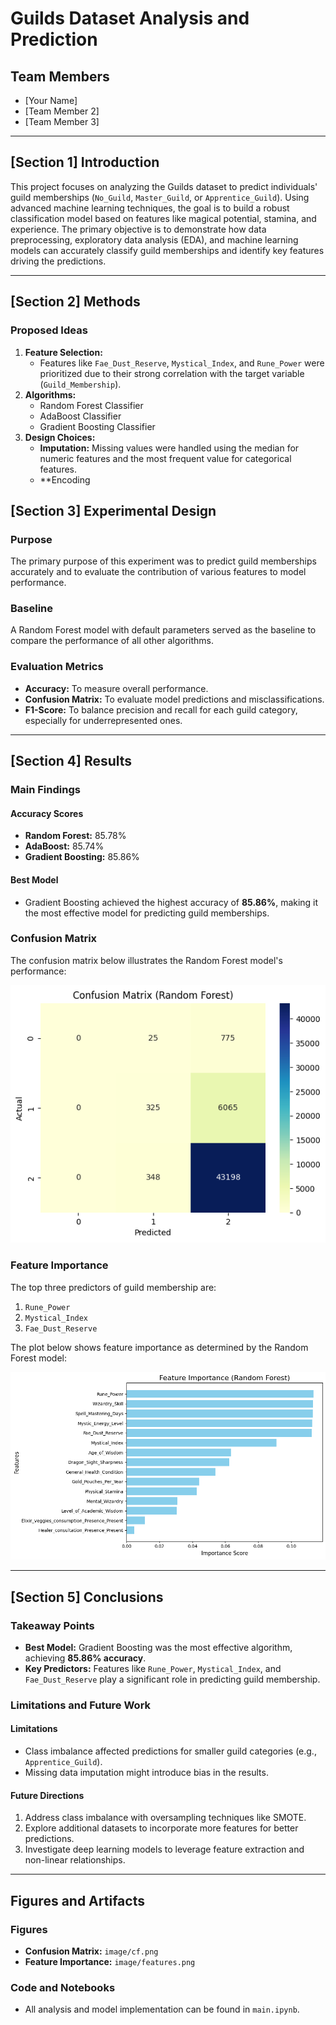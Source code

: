 # **Guilds Dataset Analysis and Prediction**

## **Team Members**
- [Your Name]
- [Team Member 2]
- [Team Member 3]

---

## **[Section 1] Introduction**
This project focuses on analyzing the Guilds dataset to predict individuals' guild memberships (`No_Guild`, `Master_Guild`, or `Apprentice_Guild`). Using advanced machine learning techniques, the goal is to build a robust classification model based on features like magical potential, stamina, and experience. The primary objective is to demonstrate how data preprocessing, exploratory data analysis (EDA), and machine learning models can accurately classify guild memberships and identify key features driving the predictions.

---

## **[Section 2] Methods**

### **Proposed Ideas**
1. **Feature Selection:** 
   - Features like `Fae_Dust_Reserve`, `Mystical_Index`, and `Rune_Power` were prioritized due to their strong correlation with the target variable (`Guild_Membership`).
2. **Algorithms:** 
   - Random Forest Classifier
   - AdaBoost Classifier
   - Gradient Boosting Classifier
3. **Design Choices:**
   - **Imputation:** Missing values were handled using the median for numeric features and the most frequent value for categorical features.
   - **Encoding


## **[Section 3] Experimental Design**

### **Purpose**
The primary purpose of this experiment was to predict guild memberships accurately and to evaluate the contribution of various features to model performance.

### **Baseline**
A Random Forest model with default parameters served as the baseline to compare the performance of all other algorithms.

### **Evaluation Metrics**
- **Accuracy:** To measure overall performance.
- **Confusion Matrix:** To evaluate model predictions and misclassifications.
- **F1-Score:** To balance precision and recall for each guild category, especially for underrepresented ones.

---

## **[Section 4] Results**

### **Main Findings**

#### **Accuracy Scores**
- **Random Forest:** 85.78%
- **AdaBoost:** 85.74%
- **Gradient Boosting:** 85.86%

#### **Best Model**
- Gradient Boosting achieved the highest accuracy of **85.86%**, making it the most effective model for predicting guild memberships.

### **Confusion Matrix**
The confusion matrix below illustrates the Random Forest model's performance:

![Confusion Matrix](image/cf.png)

### **Feature Importance**
The top three predictors of guild membership are:
1. `Rune_Power`
2. `Mystical_Index`
3. `Fae_Dust_Reserve`

The plot below shows feature importance as determined by the Random Forest model:

![Feature Importance](image/features.png)

---

## **[Section 5] Conclusions**

### **Takeaway Points**
- **Best Model:** Gradient Boosting was the most effective algorithm, achieving **85.86% accuracy**.
- **Key Predictors:** Features like `Rune_Power`, `Mystical_Index`, and `Fae_Dust_Reserve` play a significant role in predicting guild membership.

### **Limitations and Future Work**

#### **Limitations**
- Class imbalance affected predictions for smaller guild categories (e.g., `Apprentice_Guild`).
- Missing data imputation might introduce bias in the results.

#### **Future Directions**
1. Address class imbalance with oversampling techniques like SMOTE.
2. Explore additional datasets to incorporate more features for better predictions.
3. Investigate deep learning models to leverage feature extraction and non-linear relationships.

---

## **Figures and Artifacts**

### **Figures**
- **Confusion Matrix:** `image/cf.png`
- **Feature Importance:** `image/features.png`

### **Code and Notebooks**
- All analysis and model implementation can be found in `main.ipynb`.
